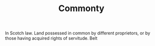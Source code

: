 ---
title: Commonty
letter: C
permalink: "/definitions/bld-commonty.html"
body: In Scotch law. Land possessed in common by different proprietors, or by those
  having acquired rights of servitude. Belt
published_at: '2018-07-07'
source: Black's Law Dictionary 2nd Ed (1910)
layout: post
---